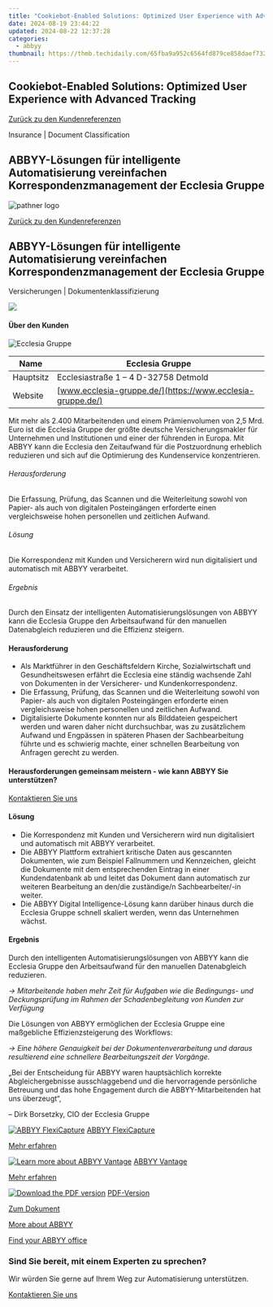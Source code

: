 ```yaml
---
title: "Cookiebot-Enabled Solutions: Optimized User Experience with Advanced Tracking"
date: 2024-08-19 23:44:22
updated: 2024-08-22 12:37:28
categories:
  - abbyy
thumbnail: https://thmb.techidaily.com/65fba9a952c6564fd879ce858daef732be8f2531c9874f65aafa43e482841322.jpg
---
```


## Cookiebot-Enabled Solutions: Optimized User Experience with Advanced Tracking

[Zurück zu den Kundenreferenzen](https://tools.techidaily.com/abbyy/products/)

Insurance | Document Classification

## ABBYY-Lösungen für intelligente Automatisierung vereinfachen Korrespondenzmanagement der Ecclesia Gruppe

![pathner logo](https://content.abbyy.com/-/media/project/abbyy/abbyy/logos-white/de/126352.png?h=40&iar=0&w=120)

[Zurück zu den Kundenreferenzen](https://tools.techidaily.com/abbyy/products/)

## ABBYY-Lösungen für intelligente Automatisierung vereinfachen Korrespondenzmanagement der Ecclesia Gruppe

Versicherungen | Dokumentenklassifizierung 

![](https://static1.abbyy.com/abbyycommedia/29437/10-ecclesia-cover-556x303.jpg) 

#### Über den Kunden

![Ecclesia Gruppe](https://static2.abbyy.com/abbyycommedia/29438/ecclesia-gruppe-logo-128x80.jpg) 

| Name      | Ecclesia Gruppe                                            |
| --------- | ---------------------------------------------------------- |
| Hauptsitz | Ecclesiastraße 1 – 4 D-32758 Detmold                       |
| Website   | [www.ecclesia-gruppe.de/](https://www.ecclesia-gruppe.de/) |

Mit mehr als 2.400 Mitarbeitenden und einem Prämienvolumen von 2,5 Mrd. Euro ist die Ecclesia Gruppe der größte deutsche Versicherungsmakler für Unternehmen und Institutionen und einer der führenden in Europa. Mit ABBYY kann die Ecclesia den Zeitaufwand für die Postzuordnung erheblich reduzieren und sich auf die Optimierung des Kundenservice konzentrieren.

###### Herausforderung

Die Erfassung, Prüfung, das Scannen und die Weiterleitung sowohl von Papier- als auch von digitalen Posteingängen erforderte einen vergleichsweise hohen personellen und zeitlichen Aufwand.

###### Lösung

Die Korrespondenz mit Kunden und Versicherern wird nun digitalisiert und automatisch mit ABBYY verarbeitet.

###### Ergebnis

Durch den Einsatz der intelligenten Automatisierungslösungen von ABBYY kann die Ecclesia Gruppe den Arbeitsaufwand für den manuellen Datenabgleich reduzieren und die Effizienz steigern.

#### Herausforderung

* Als Marktführer in den Geschäftsfeldern Kirche, Sozialwirtschaft und Gesundheitswesen erfährt die Ecclesia eine ständig wachsende Zahl von Dokumenten in der Versicherer- und Kundenkorrespondenz.
* Die Erfassung, Prüfung, das Scannen und die Weiterleitung sowohl von Papier- als auch von digitalen Posteingängen erforderte einen vergleichsweise hohen personellen und zeitlichen Aufwand.
* Digitalisierte Dokumente konnten nur als Bilddateien gespeichert werden und waren daher nicht durchsuchbar, was zu zusätzlichem Aufwand und Engpässen in späteren Phasen der Sachbearbeitung führte und es schwierig machte, einer schnellen Bearbeitung von Anfragen gerecht zu werden.

#### Herausforderungen gemeinsam meistern - wie kann ABBYY Sie unterstützen?  

[Kontaktieren Sie uns](https://tools.techidaily.com/abbyy/products/) 

#### Lösung

* Die Korrespondenz mit Kunden und Versicherern wird nun digitalisiert und automatisch mit ABBYY verarbeitet.
* Die ABBYY Plattform extrahiert kritische Daten aus gescannten Dokumenten, wie zum Beispiel Fallnummern und Kennzeichen, gleicht die Dokumente mit dem entsprechenden Eintrag in einer Kundendatenbank ab und leitet das Dokument dann automatisch zur weiteren Bearbeitung an den/die zuständige/n Sachbearbeiter/-in weiter.
* Die ABBYY Digital Intelligence-Lösung kann darüber hinaus durch die Ecclesia Gruppe schnell skaliert werden, wenn das Unternehmen wächst.

#### Ergebnis

Durch den intelligenten Automatisierungslösungen von ABBYY kann die Ecclesia Gruppe den Arbeitsaufwand für den manuellen Datenabgleich reduzieren.

_→ Mitarbeitende haben mehr Zeit für Aufgaben wie die Bedingungs- und Deckungsprüfung im Rahmen der Schadenbegleitung von Kunden zur Verfügung_

Die Lösungen von ABBYY ermöglichen der Ecclesia Gruppe eine maßgebliche Effizienzsteigerung des Workflows:

_→ Eine höhere Genauigkeit bei der Dokumentenverarbeitung und daraus resultierend eine schnellere Bearbeitungszeit der Vorgänge._

 „Bei der Entscheidung für ABBYY waren hauptsächlich korrekte Abgleichergebnisse ausschlaggebend und die hervorragende persönliche Betreuung und das hohe Engagement durch die ABBYY-Mitarbeitenden hat uns überzeugt“,

 – Dirk Borsetzky, CIO der Ecclesia Gruppe

[![ABBYY FlexiCapture](https://static2.abbyy.com/abbyycommedia/21380/4-flexicapture.jpg)](https://tools.techidaily.com/abbyy/products/) [ABBYY FlexiCapture](https://tools.techidaily.com/abbyy/products/) 

[Mehr erfahren](https://tools.techidaily.com/abbyy/products/) 

[![Learn more about ABBYY Vantage](https://static4.abbyy.com/abbyycommedia/35821/vantage_360x162.jpg)](https://tools.techidaily.com/abbyy/products/) [ABBYY Vantage](https://tools.techidaily.com/abbyy/products/) 

[Mehr erfahren](https://tools.techidaily.com/abbyy/products/) 

[![Download the PDF version](https://static2.abbyy.com/abbyycommedia/29440/10c-ecclesia-cover3-360x162.jpg)](https://static2.abbyy.com/abbyycommedia/36198/ecclesia-global-insurance-case-study-de.pdf "PDF-Version") [PDF-Version](https://static2.abbyy.com/abbyycommedia/36198/ecclesia-global-insurance-case-study-de.pdf "PDF-Version") 

[Zum Dokument](https://static2.abbyy.com/abbyycommedia/36198/ecclesia-global-insurance-case-study-de.pdf "PDF-Version") 

[More about ABBYY](https://tools.techidaily.com/abbyy/products/) 

[Find your ABBYY office](https://tools.techidaily.com/abbyy/products/) 

### Sind Sie bereit, mit einem Experten zu sprechen?

Wir würden Sie gerne auf Ihrem Weg zur Automatisierung unterstützen.

[Kontaktieren Sie uns](https://tools.techidaily.com/abbyy/products/)

<ins class="adsbygoogle"
     style="display:block"
     data-ad-format="autorelaxed"
     data-ad-client="ca-pub-7571918770474297"
     data-ad-slot="1223367746"></ins>



<ins class="adsbygoogle"
     style="display:block"
     data-ad-client="ca-pub-7571918770474297"
     data-ad-slot="8358498916"
     data-ad-format="auto"
     data-full-width-responsive="true"></ins>
